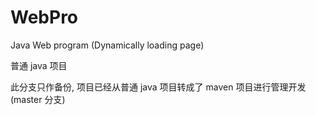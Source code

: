 # WebPro
Java Web program (Dynamically loading page)

普通 java 项目

此分支只作备份, 项目已经从普通 java 项目转成了 maven 项目进行管理开发(master 分支)
